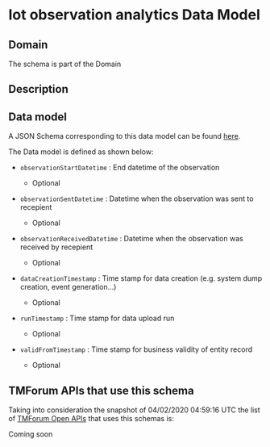 # Iot observation analytics Data Model

## Domain

The  schema is part of the  Domain

## Description



## Data model

A JSON Schema corresponding to this data model can be found
[here](https://github.com/tmforum-rand/schemas/blob/candidates/Analytics/IOTObservationAnalytics.schema.json).

The Data model is defined as shown below:

- `observationStartDatetime` : End datetime of the observation

  - Optional


- `observationSentDatetime` : Datetime when the observation was sent to recepient

  - Optional


- `observationReceivedDatetime` : Datetime when the observation was received by recepient

  - Optional


- `dataCreationTimestamp` : Time stamp for data creation (e.g. system dump creation, event generation…)

  - Optional


- `runTimestamp` : Time stamp for data upload run

  - Optional


- `validFromTimestamp` : Time stamp for business validity of entity record

  - Optional






## TMForum APIs that use this schema

Taking into consideration the snapshot of 04/02/2020 04:59:16 UTC the list of [TMForum Open APIs](https://www.tmforum.org/open-apis/) that uses this schemas is:

Coming soon